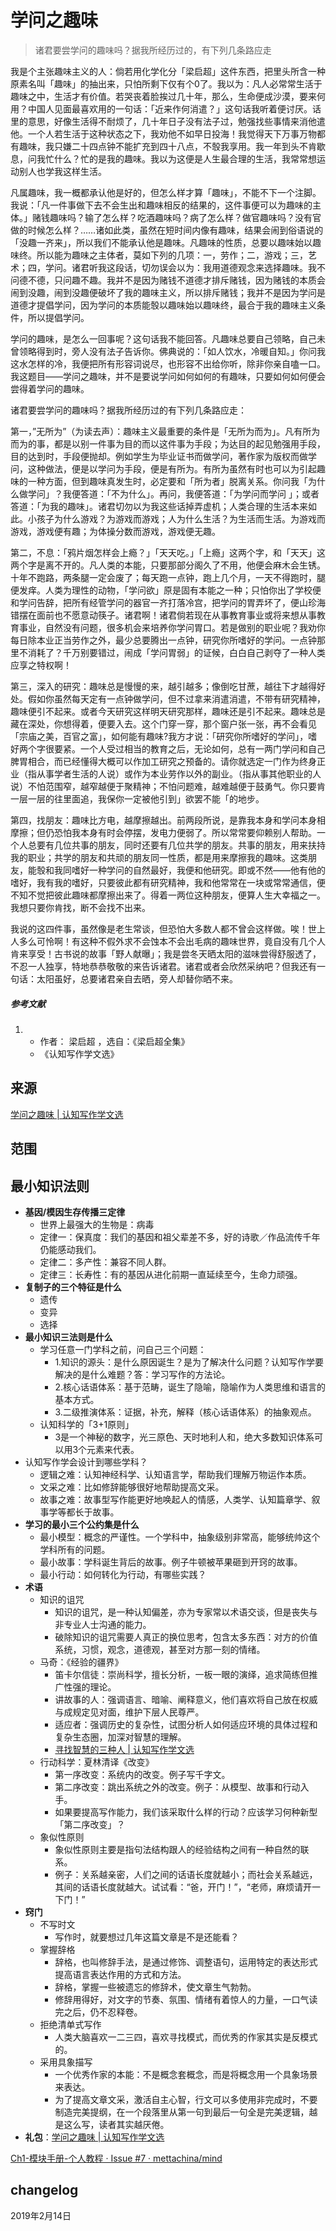 # 学问之趣味

> 诸君要尝学问的趣味吗？据我所经历过的，有下列几条路应走





我是个主张趣味主义的人：倘若用化学化分「梁启超」这件东西，把里头所含一种原素名叫「趣味」的抽出来，只怕所剩下仅有个0了。我以为：凡人必常常生活于趣味之中，生活才有价值。若哭丧着脸挨过几十年，那么，生命便成沙漠，要来何用？中国人见面最喜欢用的一句话：「近来作何消遣？」这句话我听着便讨厌。话里的意思，好像生活得不耐烦了，几十年日子没有法子过，勉强找些事情来消他遣他。一个人若生活于这种状态之下，我劝他不如早日投海！我觉得天下万事万物都有趣味，我只嫌二十四点钟不能扩充到四十八点，不彀我享用。我一年到头不肯歇息，问我忙什么？忙的是我的趣味。我以为这便是人生最合理的生活，我常常想运动别人也学我这样生活。

凡属趣味，我一概都承认他是好的，但怎么样才算「趣味」，不能不下一个注脚。我说：「凡一件事做下去不会生出和趣味相反的结果的，这件事便可以为趣味的主体。」赌钱趣味吗？输了怎么样？吃酒趣味吗？病了怎么样？做官趣味吗？没有官做的时候怎么样？……诸如此类，虽然在短时间内像有趣味，结果会闹到俗语说的「没趣一齐来」，所以我们不能承认他是趣味。凡趣味的性质，总要以趣味始以趣味终。所以能为趣味之主体者，莫如下列的几项：一，劳作；二，游戏；三，艺术；四，学问。诸君听我这段话，切勿误会以为：我用道德观念来选择趣味。我不问德不德，只问趣不趣。我并不是因为赌钱不道德才排斥赌钱，因为赌钱的本质会闹到没趣，闹到没趣便破坏了我的趣味主义，所以排斥赌钱；我并不是因为学问是道德才提倡学问，因为学问的本质能彀以趣味始以趣味终，最合于我的趣味主义条件，所以提倡学问。

学问的趣味，是怎么一回事呢？这句话我不能回答。凡趣味总要自己领略，自己未曾领略得到时，旁人没有法子告诉你。佛典说的：「如人饮水，冷暖自知。」你问我这水怎样的冷，我便把所有形容词说尽，也形容不出给你听，除非你亲自嗑一口。我这题目——学问之趣味，并不是要说学问如何如何的有趣味，只要如何如何便会尝得着学问的趣味。

诸君要尝学问的趣味吗？据我所经历过的有下列几条路应走：

第一，”无所为”（为读去声）：趣味主义最重要的条件是「无所为而为」。凡有所为而为的事，都是以别一件事为目的而以这件事为手段；为达目的起见勉强用手段，目的达到时，手段便抛却。例如学生为毕业证书而做学问，著作家为版权而做学问，这种做法，便是以学问为手段，便是有所为。有所为虽然有时也可以为引起趣味的一种方面，但到趣味真发生时，必定要和「所为者」脱离关系。你问我「为什么做学问」？我便答道：「不为什么」。再问，我便答道：「为学问而学问 」；或者答道：「为我的趣味」。诸君切勿以为我这些话掉弄虚机；人类合理的生活本来如此。小孩子为什么游戏？为游戏而游戏；人为什么生活？为生活而生活。为游戏而游戏，游戏便有趣；为体操分数而游戏，游戏便无趣。

第二，不息：「鸦片烟怎样会上瘾？」「天天吃。」「上瘾」这两个字，和「天天」这两个字是离不开的。凡人类的本能，只要那部分阁久了不用，他便会麻木会生锈。十年不跑路，两条腿一定会废了；每天跑一点钟，跑上几个月，一天不得跑时，腿便发痒。人类为理性的动物，「学问欲」原是固有本能之一种；只怕你出了学校便和学问告辞，把所有经管学问的器官一齐打落冷宫，把学问的胃弄坏了，便山珍海错摆在面前也不愿意动筷子。诸君啊！诸君倘若现在从事教育事业或将来想从事教育事业，自然没有问题，很多机会来培养你学问胃口。若是做别的职业呢？我劝你每日除本业正当劳作之外，最少总要腾出一点钟，研究你所嗜好的学问。一点钟那里不消耗了？千万别要错过，闹成「学问胃弱」的证候，白白自己剥夺了一种人类应享之特权啊！

第三，深入的研究：趣味总是慢慢的来，越引越多；像倒吃甘蔗，越往下才越得好处。假如你虽然每天定有一点钟做学问，但不过拿来消遣消遣，不带有研究精神，趣味便引不起来。或者今天研究这样明天研究那样，趣味还是引不起来。趣味总是藏在深处，你想得着，便要入去。这个门穿一穿，那个窗户张一张，再不会看见「宗庙之美，百官之富」，如何能有趣味?我方才说：「研究你所嗜好的学问」，嗜好两个字很要紧。一个人受过相当的教育之后，无论如何，总有一两门学问和自己脾胃相合，而已经懂得大概可以作加工研究之预备的。请你就选定一门作为终身正业（指从事学者生活的人说）或作为本业劳作以外的副业。（指从事其他职业的人说）不怕范围窄，越窄越便于聚精神；不怕问题难，越难越便于鼓勇气。你只要肯一层一层的往里面追，我保你一定被他引到」欲罢不能「的地步。

第四，找朋友：趣味比方电，越摩擦越出。前两段所说，是靠我本身和学问本身相摩擦；但仍恐怕我本身有时会停摆，发电力便弱了。所以常常要仰赖别人帮助。一个人总要有几位共事的朋友，同时还要有几位共学的朋友。共事的朋友，用来扶持我的职业；共学的朋友和共顽的朋友同一性质，都是用来摩擦我的趣味。这类朋友，能彀和我同嗜好一种学问的自然最好，我便和他研究。即或不然——他有他的嗜好，我有我的嗜好，只要彼此都有研究精神，我和他常常在一块或常常通信，便不知不觉把彼此趣味都摩擦出来了。得着一两位这种朋友，便算人生大幸福之一。我想只要你肯找，断不会找不出来。

我说的这四件事，虽然像是老生常谈，但恐怕大多数人都不曾会这样做。唉！世上人多么可怜啊！有这种不假外求不会蚀本不会出毛病的趣味世界，竟自没有几个人肯来享受！古书说的故事「野人献曝」；我是尝冬天晒太阳的滋味尝得舒服透了，不忍一人独享，特地恭恭敬敬的来告诉诸君。诸君或者会欣然采纳吧？但我还有一句话：太阳虽好，总要诸君亲自去晒，旁人却替你晒不来。

##### 参考文献

1. - 作者： 梁启超 ，选自：《梁启超全集》
   - 《认知写作学文选》





## 来源

[学问之趣味 | 认知写作学文选](http://note.openmindclub.com/essays/LQC-knowledge-fun.html)

## 范围

## 最小知识法则

- **基因/模因生存传播三定律**
  - 世界上最强大的生物是：病毒
  - 定律一：保真度：我们的基因和祖父辈差不多，好的诗歌／作品流传千年仍能感动我们。
  - 定律二：多产性：兼容不同人群。
  - 定律三：长寿性：有的基因从进化前期一直延续至今，生命力顽强。
- **复制子的三个特征是什么**
  - 遗传
  - 变异
  - 选择
- **最小知识三法则是什么**
  - 学习任意一门学科之前，问自己三个问题：
    - 1.知识的源头：是什么原因诞生？是为了解决什么问题？认知写作学要解决的是什么难题？答：学习写作的方法论。
    - 2.核心话语体系：基于范畴，诞生了隐喻，隐喻作为人类思维和语言的基本方式。
    - 3.二级推演体系：证据，补充，解释（核心话语体系）的抽象观点。
  - 认知科学的「3+1原则」
    - 3是一个神秘的数字，光三原色、天时地利人和，绝大多数知识体系可以用3个元素来代表。
- 认知写作学会设计到哪些学科？
  - 逻辑之难：认知神经科学、认知语言学，帮助我们理解万物运作本质。
  - 文采之难：比如修辞能够很好地帮助提高文采。
  - 故事之难：故事型写作能更好地唤起人的情感，人类学、认知篇章学、叙事学等都长于故事。
- **学习的最小三个公约集是什么**
  - 最小模型：概念的严谨性。一个学科中，抽象级别非常高，能够统帅这个学科所有的问题。
  - 最小故事：学科诞生背后的故事。例子牛顿被苹果砸到开窍的故事。
  - 最小行动：如何转化为行动，有哪些实践？
- **术语**
  - 知识的诅咒
    - 知识的诅咒，是一种认知偏差，亦为专家常以术语交谈，但是丧失与非专业人士沟通的能力。
    - 破除知识的诅咒需要人真正的换位思考，包含太多东西：对方的价值系统，习惯，观念，道德观，甚至对方那一刻的情绪。
  - 马奇：《经验的疆界》
    - 笛卡尔信徒：崇尚科学，擅长分析，一板一眼的演绎，追求简练但推广性强的理论。
    - 讲故事的人：强调语言、暗喻、阐释意义，他们喜欢将自己放在权威与成规定见对面，维护下层人民尊严。
    - 适应者：强调历史的复杂性，试图分析人如何适应环境的具体过程和复杂生态圈，加深对智慧的理解。
    - [寻找智慧的三种人 | 认知写作学文选](http://note.openmindclub.com/science/YZP-boundary-experience.html)
  - 行动科学：夏林清译《改变》
    - 第一序改变：系统内的改变。例子写千字文。
    - 第二序改变：跳出系统之外的改变。例子：从模型、故事和行动入手。
    - 如果要提高写作能力，我们该采取什么样的行动？应该学习何种新型「第二序改变」？
  - 象似性原则
    - 象似性原则主要是指句法结构跟人的经验结构之间有一种自然的联系。
    - 例子：关系越亲密，人们之间的话语长度就越小；而社会关系越远，其间的话语长度就越大。试试看：“爸，开门！”，“老师，麻烦请开一下门！”
- **窍门**
  - 不写时文
    - 写作时，就要想过几年这篇文章是不是还能看？
  - 掌握辞格
    - 辞格，也叫修辞手法，是通过修饰、调整语句，运用特定的表达形式提高语言表达作用的方式和方法。
    - 辞格，掌握一些被遗忘的修辞术，使文章生气勃勃。
    - 修辞用得好，对文字的节奏、氛围、情绪有着惊人的力量，一口气读完之后，仍不忍释卷。
  - 拒绝清单式写作
    - 人类大脑喜欢一二三四，喜欢寻找模式，而优秀的作家其实是反模式的。
  - 采用具象描写
    - 一个优秀作家的本能：不是概念套概念，而是将概念用一个具象场景来表达。
    - 为了提高文章文采，激活自主心智，行文可以多使用非完成时，不要制造完美提纲，在一个段落里从第一句到最后一句全是完美逻辑，越是这么写，读者其实越厌倦。
- **礼包**：[学问之趣味 | 认知写作学文选](http://note.openmindclub.com/essays/LQC-knowledge-fun.html)



[Ch1-模块手册-个人教程 · Issue #7 · mettachina/mind](https://github.com/mettachina/mind/issues/7)

## changelog

2019年2月14日
